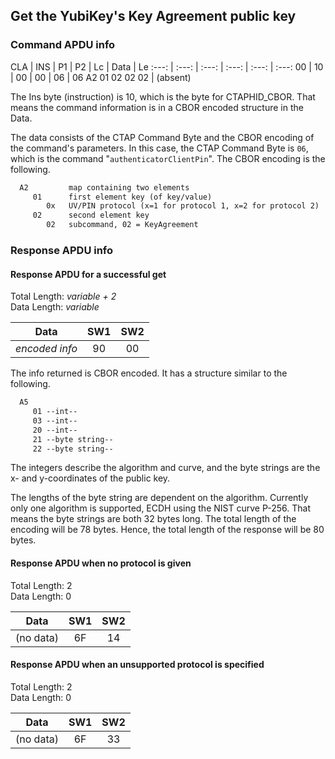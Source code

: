 <!-- Copyright 2022 Yubico AB

Licensed under the Apache License, Version 2.0 (the "License");
you may not use this file except in compliance with the License.
You may obtain a copy of the License at

    http://www.apache.org/licenses/LICENSE-2.0

Unless required by applicable law or agreed to in writing, software
distributed under the License is distributed on an "AS IS" BASIS,
WITHOUT WARRANTIES OR CONDITIONS OF ANY KIND, either express or implied.
See the License for the specific language governing permissions and
limitations under the License. -->

## Get the YubiKey's Key Agreement public key

### Command APDU info

CLA | INS | P1 | P2 | Lc | Data | Le
:---: | :---: | :---: | :---: | :---: | :---:
00 | 10 | 00 | 00 | 06 | 06 A2 01 02 02 02 | (absent)

The Ins byte (instruction) is 10, which is the byte for CTAPHID_CBOR.
That means the command information is in a CBOR encoded structure in the
Data.

The data consists of the CTAP Command Byte and the CBOR encoding of the
command's parameters. In this case, the CTAP Command Byte is `06`,
which is the command "`authenticatorClientPin`". The CBOR encoding is
the following.

```txt
  A2         map containing two elements
     01      first element key (of key/value)
        0x   UV/PIN protocol (x=1 for protocol 1, x=2 for protocol 2)
     02      second element key
        02   subcommand, 02 = KeyAgreement
```

### Response APDU info

#### Response APDU for a successful get

Total Length: *variable + 2*\
Data Length: *variable*

Data | SW1 | SW2
:---: | :---: | :---:
*encoded info* | 90 | 00

The info returned is CBOR encoded. It has a structure similar to the
following.

```txt
  A5
     01 --int--
     03 --int--
     20 --int--
     21 --byte string--
     22 --byte string--
```

The integers describe the algorithm and curve, and the byte strings are
the x- and y-coordinates of the public key. 

The lengths of the byte string are dependent on the algorithm.
Currently only one algorithm is supported, ECDH using the NIST curve
P-256. That means the byte strings are both 32 bytes long. The total
length of the encoding will be 78 bytes. Hence, the total length of the
response will be 80 bytes.

#### Response APDU when no protocol is given

Total Length: 2\
Data Length: 0

Data | SW1 | SW2
:---: | :---: | :---:
(no data) | 6F | 14

#### Response APDU when an unsupported protocol is specified

Total Length: 2\
Data Length: 0

Data | SW1 | SW2
:---: | :---: | :---:
(no data) | 6F | 33
